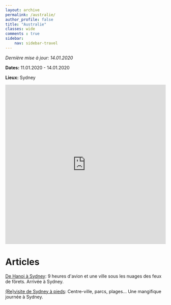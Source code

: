 ```yaml
---
layout: archive
permalink: /australie/
author_profile: false
title: "Australie"
classes: wide
comments : true
sidebar:
    nav: sidebar-travel
---
```


*Dernière mise à jour: 14.01.2020*

**Dates:** 11.01.2020 - 14.01.2020

**Lieux:** Sydney

<iframe src="https://www.google.com/maps/d/u/0/embed?mid=1Ou_jUg00yzR57510krO_GQaQvKRcImTY" width="100%" height="500" frameBorder="0"></iframe>

<br>

# Articles

[De Hanoi à Sydney](https://maelfabien.github.io/australie_0/): 9 heures d'avion et une ville sous les nuages des feux de fôrets. Arrivée à Sydney.

[(Re)visite de Sydney à pieds](https://maelfabien.github.io/australie_1/): Centre-ville, parcs, plages... Une mangifique journée à Sydney.

